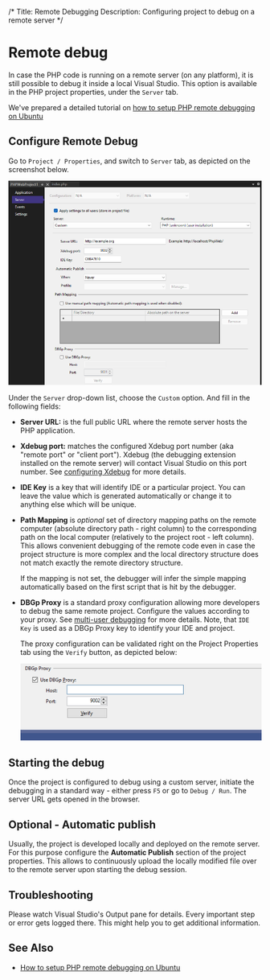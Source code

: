 /*
Title: Remote Debugging
Description: Configuring project to debug on a remote server
*/

# Remote debug

In case the PHP code is running on a remote server (on any platform), it is still possible to debug it inside a local Visual Studio. This option is available in the PHP project properties, under the `Server` tab.

We've prepared a detailed tutorial on [how to setup PHP remote debugging on Ubuntu](https://blog.devsense.com/2020/remote-debugging)

## Configure Remote Debug

Go to `Project / Properties`, and switch to `Server` tab, as depicted on the screenshot below.

![PHP project properties](imgs/properties-server.png)

Under the `Server` drop-down list, choose the `Custom` option. And fill in the following fields:

- **Server URL:** is the full public URL where the remote server hosts the PHP application.
- **Xdebug port:** matches the configured Xdebug port number (aka "remote port" or "client port"). Xdebug (the debugging extension installed on the remote server) will contact Visual Studio on this port number. See [configuring Xdebug](configuring-xdebug) for more details.
- **IDE Key** is a key that will identify IDE or a particular project. You can leave the value which is generated automatically or change it to anything else which will be unique.
- **Path Mapping** is _optional_ set of directory mapping paths on the remote computer (absolute directory path - right column) to the corresponding path on the local computer (relatively to the project root - left column). This allows convenient debugging of the remote code even in case the project structure is more complex and the local directory structure does not match exactly the remote directory structure.

    If the mapping is not set, the debugger will infer the simple mapping automatically based on the first script that is hit by the debugger.

- **DBGp Proxy** is a standard proxy configuration allowing more developers to debug the same remote project. Configure the values according to your proxy. See [multi-user debugging](multi-user) for more details. Note, that `IDE Key` is used as a DBGp Proxy key to identify your IDE and project.

    The proxy configuration can be validated right on the Project Properties tab using the `Verify` button, as depicted below:
    
    ![DBGpProxy Verification](imgs/dbgp-proxy-verify.gif)

## Starting the debug

Once the project is configured to debug using a custom server, initiate the debugging in a standard way - either press `F5` or go to `Debug / Run`. The server URL gets opened in the browser.

## Optional - Automatic publish

Usually, the project is developed locally and deployed on the remote server. For this purpose configure the **Automatic Publish** section of the project properties. This allows to continuously upload the locally modified file over to the remote server upon starting the debug session.

## Troubleshooting

Please watch Visual Studio's Output pane for details. Every important step or error gets logged there. This might help you to get additional information.

## See Also

- [How to setup PHP remote debugging on Ubuntu](https://blog.devsense.com/2020/remote-debugging)
